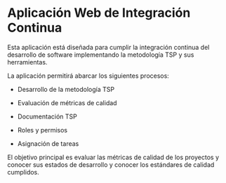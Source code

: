 # Aplicación Web de Integración Continua

Esta aplicación está diseñada para cumplir la integración continua del desarrollo de software implementando la metodología TSP y sus herramientas.

La aplicación permitirá abarcar los siguientes procesos:

* Desarrollo de la metodología TSP

* Evaluación de métricas de calidad

* Documentación TSP

* Roles y permisos

* Asignación de tareas

El objetivo principal es evaluar las métricas de calidad de los proyectos y conocer sus estados de desarrollo y conocer los estándares de calidad cumplidos.
